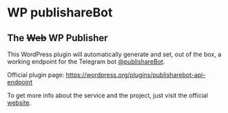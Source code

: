 # WP publishareBot
 
## The ~~Web~~ WP Publisher

This WordPress plugin will automatically generate and set, out of the box,
a working endpoint for the Telegram bot [@publishareBot](https://t.me/publishareBot).

Official plugin page: https://wordpress.org/plugins/publisharebot-api-endpoint

To get more info about the service and the project, just visit the official [website](https://publishare.0x100.it).
